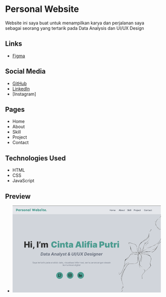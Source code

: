 # Personal Website 
Website ini saya buat untuk menampilkan karya dan perjalanan saya sebagai seorang yang tertarik pada Data Analysis dan UI/UX Design

## Links 
- [Figma](https://www.figma.com/design/9SOgCbvZaFQbVFTlNyXzex/personal-website-cinta?node-id=0-1&t=S0pm1mMqpfxunAM0-1)

## Social Media
- [GitHub](https://github.com/cintalifia)
- [LinkedIn](https://linkedin.com)
- [Instagram] 

## Pages
- Home
- About
- Skill 
- Project 
- Contact 

## Technologies Used
- HTML
- CSS
- JavaScript

## Preview
- ![Website Preview](/assets/ca.png)

